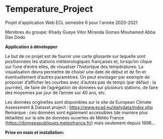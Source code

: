 # Temperature_Project

Projet d'application Web ECL semestre 6 pour l'année 2020-2021

Membres du groupe:
Khady Gueye
Vitor Miranda Gomes
Mouhamed Abba Dan Dodo


**Application à développer**

Le but de ce projet est de fournir une carte glissante sur laquelle sont positionnées les stations météorologiques françaises et, lorsqu’on clique sur l’une d’entre elles, de visualiser l’historique des températures. La visualisation devra permettre de choisir une date de début et de fin et éventuellement d’autres paramètres. On peut envisager par exemple de proposer d’afficher les courbes avec d’autres pas de temps (par défaut : la journée), de faire de l’agrégation de données sur plusieurs stations, de faire des moyennes par jour de l’année sur 40 ans, etc.


Les données originelles sont disponibles sur le site de European Climate Assessment & Dataset project :
https://www.ecad.eu/dailydata/index.php
Remarque : ces données sont également accessibles (de manière plus détaillée) sur le site de données ouvertes de Météo
France (https://donneespubliques.meteofrance.fr/) mais seulement depuis 1996…


**Prise en main et installation:**

